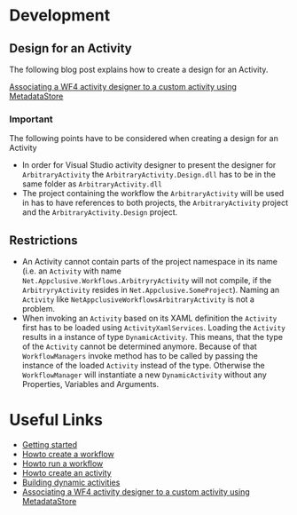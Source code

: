 # Development

## Design for an Activity

The following blog post explains how to create a design for an Activity.

[Associating a WF4 activity designer to a custom activity using MetadataStore](http://geekswithblogs.net/jkurtz/archive/2010/01/26/137639.aspx)

### Important

The following points have to be considered when creating a design for an Activity

* In order for Visual Studio activity designer to present the designer for `ArbitraryActivity` the `ArbitraryActivity.Design.dll` has to be in the same folder as `ArbitraryActivity.dll`
* The project containing the workflow the `ArbitraryActivity` will be used in has to have references to both projects, the `ArbitraryActivity` project and the `ArbitraryActivity.Design` project.

## Restrictions

* An Activity cannot contain parts of the project namespace in its name (i.e. an `Activity` with name `Net.Appclusive.Workflows.ArbitryryActivity` will not compile, if the `ArbitryryActivity` resides in `Net.Appclusive.SomeProject`). Naming an `Activity` like `NetAppclusiveWorkflowsArbitraryActivity` is not a problem.
* When invoking an `Activity` based on its XAML definition the `Activity` first has to be loaded using `ActivityXamlServices`. Loading the `Activity` results in a instance of type `DynamicActivity`. This means, that the type of the `Activity` cannot be determined anymore. Because of that `WorkflowManagers` invoke method has to be called by passing the instance of the loaded `Activity` instead of the type. Otherwise the `WorkflowManager` will instantiate a new `DynamicActivity` without any Properties, Variables and Arguments.

# Useful Links

* [Getting started](https://code.msdn.microsoft.com/windowsapps/Windows-Workflow-deed2cd5)
* [Howto create a workflow](https://msdn.microsoft.com/en-us/library/dd489437(VS.110).aspx)
* [Howto run a workflow](https://msdn.microsoft.com/en-us/library/dd489463(VS.110).aspx)
* [Howto create an activity](https://msdn.microsoft.com/en-us/library/dd489453(VS.110).aspx)
* [Building dynamic activities](https://blogs.infosupport.com/building-dynamic-activities-in-workflow-foundation-4-part-3/)
* [Associating a WF4 activity designer to a custom activity using MetadataStore](http://geekswithblogs.net/jkurtz/archive/2010/01/26/137639.aspx)
